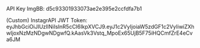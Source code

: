 API Key ImgBB: d5c93301933073ae2e395e2ccfdfa7b1

(Custom) InstagrAPI JWT Token: eyJhbGciOiJIUzIlNiIsInR5cCI6IkpXVCJ9.eyJ1c2VyIjoiaW5zdGF1c2VyIiwiZXhwIjoxNzMzNDgwNDgwfQ.kAasVk3Vstq_MpoEx65UjB5F75iHQCmfZrE4eCva6JM
